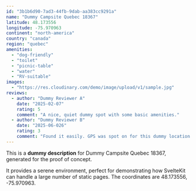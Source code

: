 ```yaml
---
id: "3b1b6d90-7ad3-44fb-9dab-aa383cc9291a"
name: "Dummy Campsite Quebec 18367"
latitude: 48.173556
longitude: -75.970963
continent: "north-america"
country: "canada"
region: "quebec"
amenities:
  - "dog-friendly"
  - "toilet"
  - "picnic-table"
  - "water"
  - "RV-suitable"
images:
  - "https://res.cloudinary.com/demo/image/upload/v1/sample.jpg"
reviews:
  - author: "Dummy Reviewer A"
    date: "2025-02-07"
    rating: 5
    comment: "A nice, quiet dummy spot with some basic amenities."
  - author: "Dummy Reviewer B"
    date: "2025-06-026"
    rating: 3
    comment: "Found it easily. GPS was spot on for this dummy location."
---
```


This is a **dummy description** for Dummy Campsite Quebec 18367, generated for the proof of concept.

It provides a serene environment, perfect for demonstrating how SvelteKit can handle a large number of static pages. The coordinates are 48.173556, -75.970963.
